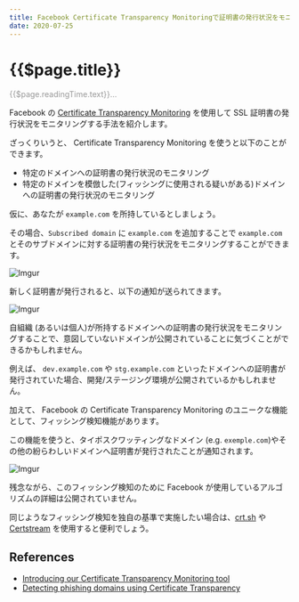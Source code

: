 ```yaml
---
title: Facebook Certificate Transparency Monitoringで証明書の発行状況をモニタリング
date: 2020-07-25
---
```


# {{$page.title}}

<span style="color: #999;">{{$page.readingTime.text}}...</span>

Facebook の [Certificate Transparency Monitoring](https://developers.facebook.com/tools/ct/search/) を使用して SSL 証明書の発行状況をモニタリングする手法を紹介します。

ざっくりいうと、 Certificate Transparency Monitoring を使うと以下のことができます。

- 特定のドメインへの証明書の発行状況のモニタリング
- 特定のドメインを模倣した(フィッシングに使用される疑いがある)ドメインへの証明書の発行状況のモニタリング

仮に、あなたが `example.com` を所持しているとしましょう。

その場合、`Subscribed domain` に `example.com` を追加することで  `example.com` とそのサブドメインに対する証明書の発行状況をモニタリングすることができます。

![Imgur](https://imgur.com/9qGdHt0.png)

新しく証明書が発行されると、以下の通知が送られてきます。

![Imgur](https://imgur.com/oFRaZmF.png)

自組織 (あるいは個人)が所持するドメインへの証明書の発行状況をモニタリングすることで、意図していないドメインが公開されていることに気づくことができるかもしれません。

例えば、 `dev.example.com` や `stg.example.com` といったドメインへの証明書が発行されていた場合、開発/ステージング環境が公開されているかもしれません。

加えて、 Facebook の Certificate Transparency Monitoring のユニークな機能として、フィッシング検知機能があります。

この機能を使うと、タイポスクワッティングなドメイン (e.g. `exemple.com`)やその他の紛らわしいドメインへ証明書が発行されたことが通知されます。

![Imgur](https://imgur.com/EpwgOdH.png)

残念ながら、このフィッシング検知のために Facebook が使用しているアルゴリズムの詳細は公開されていません。

同じようなフィッシング検知を独自の基準で実施したい場合は、[crt.sh](https://crt.sh/) や [Certstream](https://certstream.calidog.io/) を使用すると便利でしょう。

## References

- [Introducing our Certificate Transparency Monitoring tool](https://www.facebook.com/notes/protect-the-graph/introducing-our-certificate-transparency-monitoring-tool/1811919779048165/)
- [Detecting phishing domains using Certificate Transparency](https://www.facebook.com/notes/protect-the-graph/detecting-phishing-domains-using-certificate-transparency/2037453483161459/)